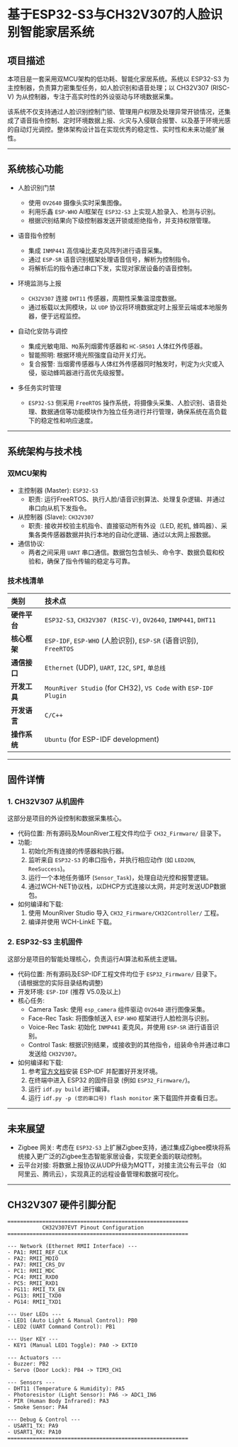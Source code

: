 # 基于ESP32-S3与CH32V307的人脸识别智能家居系统

## 项目描述

本项目是一套采用双MCU架构的低功耗、智能化家居系统。系统以 ESP32-S3 为主控制器，负责算力密集型任务，如人脸识别和语音处理；以 CH32V307 (RISC-V) 为从控制器，专注于高实时性的外设驱动与环境数据采集。

该系统不仅支持通过人脸识别控制门锁、管理用户权限及处理异常开锁情况，还集成了语音指令控制、定时环境数据上报、火灾与入侵联合报警、以及基于环境光感的自动灯光调控。整体架构设计旨在实现优秀的稳定性、实时性和未来功能扩展性。

---

## 系统核心功能

- 人脸识别门禁
    - 使用 `OV2640` 摄像头实时采集图像。
    - 利用乐鑫 `ESP-WHO` AI框架在 `ESP32-S3` 上实现人脸录入、检测与识别。
    - 根据识别结果向下级控制器发送开锁或拒绝指令，并支持权限管理。

- 语音指令控制
    - 集成 `INMP441` 高信噪比麦克风阵列进行语音采集。
    - 通过 `ESP-SR` 语音识别框架处理语音信号，解析为控制指令。
    - 将解析后的指令通过串口下发，实现对家居设备的语音控制。

- 环境监测与上报
    - `CH32V307` 连接 `DHT11` 传感器，周期性采集温湿度数据。
    - 通过板载以太网模块，以 `UDP` 协议将环境数据定时上报至云端或本地服务器，便于远程监控。

- 自动化安防与调控
    - 集成光敏电阻、`MQ`系列烟雾传感器和 `HC-SR501` 人体红外传感器。
    - 智能照明: 根据环境光照强度自动开关灯光。
    - 复合报警: 当烟雾传感器与人体红外传感器同时触发时，判定为火灾或入侵，驱动蜂鸣器进行高优先级报警。

- 多任务实时管理
    - `ESP32-S3` 侧采用 `FreeRTOS` 操作系统，将摄像头采集、人脸识别、语音处理、数据通信等功能模块作为独立任务进行并行管理，确保系统在高负载下的稳定性和响应速度。

---

## 系统架构与技术栈

### 双MCU架构
- 主控制器 (Master): `ESP32-S3`
    - 职责: 运行FreeRTOS、执行人脸/语音识别算法、处理复杂逻辑、并通过串口向从机下发指令。
- 从控制器 (Slave): `CH32V307`
    - 职责: 接收并校验主机指令、直接驱动所有外设（LED, 舵机, 蜂鸣器）、采集各类传感器数据并执行本地的自动化逻辑、通过以太网上报数据。
- 通信协议:
    - 两者之间采用 `UART` 串口通信。数据包包含帧头、命令字、数据负载和校验和，确保了指令传输的稳定与可靠。

### 技术栈清单
| 类别 | 技术点 |
| :--- | :--- |
| **硬件平台** | `ESP32-S3`, `CH32V307 (RISC-V)`, `OV2640`, `INMP441`, `DHT11` |
| **核心框架** | `ESP-IDF`, `ESP-WHO` (人脸识别), `ESP-SR` (语音识别), `FreeRTOS` |
| **通信接口** | `Ethernet` (UDP), `UART`, `I2C`, `SPI`, `单总线` |
| **开发工具** | `MounRiver Studio` (for CH32), `VS Code` with `ESP-IDF Plugin` |
| **开发语言** | `C/C++` |
| **操作系统** | `Ubuntu` (for ESP-IDF development) |

---

## 固件详情

### 1. CH32V307 从机固件

这部分是项目的外设控制和数据采集核心。

- 代码位置: 所有源码及MounRiver工程文件均位于 `CH32_Firmware/` 目录下。
- 功能:
    1.  初始化所有连接的传感器和执行器。
    2.  监听来自 `ESP32-S3` 的串口指令，并执行相应动作 (如 `LED2ON`, `ReeSuccess`)。
    3.  运行一个本地任务循环 (`Sensor_Task`)，处理自动光控和报警逻辑。
    4.  通过WCH-NET协议栈，以DHCP方式连接以太网，并定时发送UDP数据包。
- 如何编译和下载:
    1.  使用 MounRiver Studio 导入 `CH32_Firmware/CH32Controller/` 工程。
    2.  编译并使用 WCH-LinkE 下载。

### 2. ESP32-S3 主机固件

这部分是项目的智能处理核心，负责运行AI算法和系统主逻辑。

- 代码位置: 所有源码及ESP-IDF工程文件均位于 `ESP32_Firmware/` 目录下。 (请根据您的实际目录结构调整)
- 开发环境: `ESP-IDF` (推荐 V5.0及以上)
- 核心任务:
    - Camera Task: 使用 `esp_camera` 组件驱动 `OV2640` 进行图像采集。
    - Face-Rec Task: 将图像帧送入 `ESP-WHO` 框架进行人脸检测与识别。
    - Voice-Rec Task: 初始化 `INMP441` 麦克风，并使用 `ESP-SR` 进行语音识别。
    - Control Task: 根据识别结果，或接收到的其他指令，组装命令并通过串口发送给 `CH32V307`。
- 如何编译和下载:
    1.  参考[官方文档](https://docs.espressif.com/projects/esp-idf/en/latest/esp32s3/get-started/index.html)安装 ESP-IDF 并配置好开发环境。
    2.  在终端中进入 ESP32 的固件目录 (例如 `ESP32_Firmware/`)。
    3.  运行 `idf.py build` 进行编译。
    4.  运行 `idf.py -p (您的串口号) flash monitor` 来下载固件并查看日志。

---

## 未来展望

- Zigbee 网关: 考虑在 `ESP32-S3` 上扩展Zigbee支持，通过集成Zigbee模块将系统接入更广泛的Zigbee生态智能家居设备，实现更全面的联动控制。
- 云平台对接: 将数据上报协议从UDP升级为MQTT，对接主流公有云平台（如阿里云、腾讯云），实现真正的远程设备管理和数据可视化。

---

## CH32V307 硬件引脚分配

```
=========================================================
           CH32V307EVT Pinout Configuration
=========================================================

--- Network (Ethernet RMII Interface) ---
- PA1: RMII_REF_CLK
- PA2: RMII_MDIO
- PA7: RMII_CRS_DV
- PC1: RMII_MDC
- PC4: RMII_RXD0
- PC5: RMII_RXD1
- PG11: RMII_TX_EN
- PG13: RMII_TXD0
- PG14: RMII_TXD1

--- User LEDs ---
- LED1 (Auto Light & Manual Control): PB0
- LED2 (UART Command Control): PB1

--- User KEY ---
- KEY1 (Manual LED1 Toggle): PA0 -> EXTI0

--- Actuators ---
- Buzzer: PB2
- Servo (Door Lock): PB4 -> TIM3_CH1

--- Sensors ---
- DHT11 (Temperature & Humidity): PA5
- Photoresistor (Light Sensor): PA6 -> ADC1_IN6
- PIR (Human Body Infrared): PA3
- Smoke Sensor: PA4

--- Debug & Control ---
- USART1_TX: PA9
- USART1_RX: PA10
=========================================================
``` 